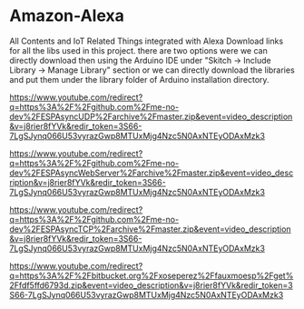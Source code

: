 # Amazon-Alexa
All Contents and IoT Related Things integrated with Alexa
Download links for all the libs used in this project. there are two options were we can directly download then using the Arduino IDE under "Skitch -> Include Library -> Manage Library" section or we can directly download the libraries and put them under the library folder of Arduino installation directory.

https://www.youtube.com/redirect?q=https%3A%2F%2Fgithub.com%2Fme-no-dev%2FESPAsyncUDP%2Farchive%2Fmaster.zip&event=video_description&v=j8rier8fYVk&redir_token=3S66-7LgSJynq066U53vyrazGwp8MTUxMjg4Nzc5N0AxNTEyODAxMzk3

https://www.youtube.com/redirect?q=https%3A%2F%2Fgithub.com%2Fme-no-dev%2FESPAsyncWebServer%2Farchive%2Fmaster.zip&event=video_description&v=j8rier8fYVk&redir_token=3S66-7LgSJynq066U53vyrazGwp8MTUxMjg4Nzc5N0AxNTEyODAxMzk3

https://www.youtube.com/redirect?q=https%3A%2F%2Fgithub.com%2Fme-no-dev%2FESPAsyncTCP%2Farchive%2Fmaster.zip&event=video_description&v=j8rier8fYVk&redir_token=3S66-7LgSJynq066U53vyrazGwp8MTUxMjg4Nzc5N0AxNTEyODAxMzk3

https://www.youtube.com/redirect?q=https%3A%2F%2Fbitbucket.org%2Fxoseperez%2Ffauxmoesp%2Fget%2Ffdf5ffd6793d.zip&event=video_description&v=j8rier8fYVk&redir_token=3S66-7LgSJynq066U53vyrazGwp8MTUxMjg4Nzc5N0AxNTEyODAxMzk3
